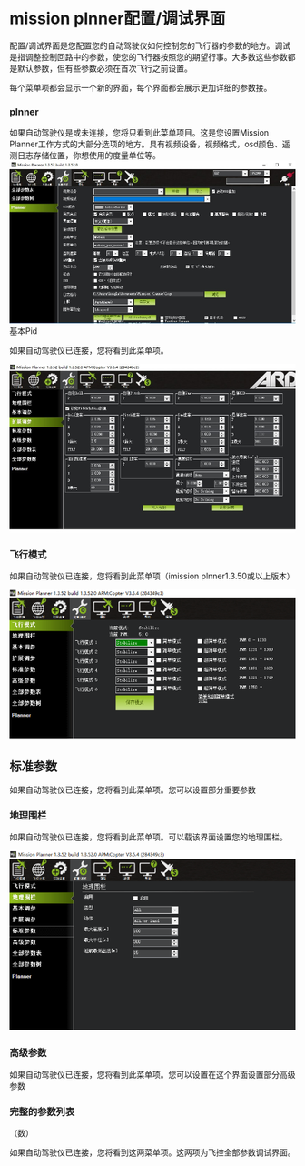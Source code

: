 # mission plnner配置/调试界面

配置/调试界面是您配置您的自动驾驶仪如何控制您的飞行器的参数的地方。调试是指调整控制回路中的参数，使您的飞行器按照您的期望行事。大多数这些参数都是默认参数，但有些参数必须在首次飞行之前设置。

每个菜单项都会显示一个新的界面，每个界面都会展示更加详细的参数接。

### plnner

如果自动驾驶仪是或未连接，您将只看到此菜单项目。这是您设置Mission Planner工作方式的大部分选项的地方。具有视频设备，视频格式，osd颜色、遥测日志存储位置，你想使用的度量单位等。![](/assets/pei1.jpg)基本Pid

如果自动驾驶仪已连接，您将看到此菜单项。

![](/assets/pei5.jpg)

### 飞行模式

如果自动驾驶仪已连接，您将看到此菜单项（imission plnner1.3.50或以上版本）

![](/assets/pei2.png)

## 标准参数

如果自动驾驶仪已连接，您将看到此菜单项。您可以设置部分重要参数

### 地理围栏

如果自动驾驶仪已连接，您将看到此菜单项。可以载该界面设置您的地理围栏。

![](/assets/pei3.png)

### 高级参数

如果自动驾驶仪已连接，您将看到此菜单项。您可以设置在这个界面设置部分高级参数

### 完整的参数列表

（数）

如果自动驾驶仪已连接，您将看到这两菜单项。这两项为飞控全部参数调试界面。

